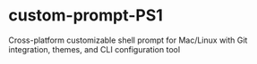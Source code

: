 # custom-prompt-PS1
Cross-platform customizable shell prompt for Mac/Linux with Git integration, themes, and CLI configuration tool
